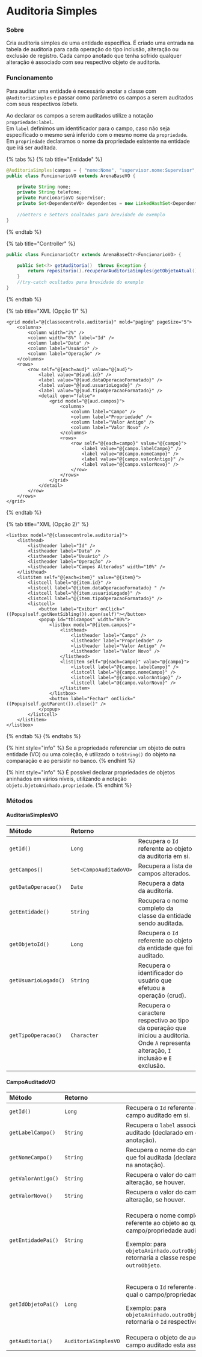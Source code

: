 # Auditoria Simples

### Sobre

Cria auditoria simples de uma entidade específica. É criado uma entrada na tabela de auditoria para cada operação do tipo inclusão, alteração ou exclusão de registro. Cada campo anotado que tenha sofrido qualquer alteração é associado com seu respectivo objeto de auditoria. 

### Funcionamento

Para auditar uma entidade é necessário anotar a classe com `@AuditoriaSimples` e passar como parâmetro os campos a serem auditados com seus respectivos _labels._  

Ao declarar os campos a serem auditados utilize a notação `propriedade:label`.   
Em  `label` definimos um identificador para o campo, caso não seja especificado o mesmo será inferido com o mesmo nome da `propriedade`.   
Em `propriedade` declaramos o nome da propriedade existente na entidade que irá ser auditada. 

{% tabs %}
{% tab title="Entidade" %}
```java
@AuditoriaSimples(campos = { "nome:Nome", "supervisor.nome:Supervisor", "dependentes:Lista de Dependentes", "dependentes.nome:Nomes dos Dependentes:" })
public class FuncionarioVO extends ArenaBaseVO {

    private String nome;
    private String telefone;
    private FuncionarioVO supervisor;
    private Set<DependenteVO> dependentes = new LinkedHashSet<DependenteVO>(); 
    
    //Getters e Setters ocultados para brevidade do exemplo    
}
```
{% endtab %}

{% tab title="Controller" %}
```java
public class FuncionarioCtr extends ArenaBaseCtr<FuncionarioVO> {

    public Set<?> getAuditoria()  throws Exception {
        return repositorio().recuperarAuditoriaSimples(getObjetoAtual());
    }
    //try-catch ocultados para brevidade do exemplo
}
```
{% endtab %}

{% tab title="XML \(Opção 1\)" %}
```markup
<grid model="@{classecontrole.auditoria}" mold="paging" pageSize="5">
    <columns>
        <column width="2%" />
        <column width="8%" label="Id" />
        <column label="Data" />
        <column label="Usuário" />
        <column label="Operação" />
    </columns>
    <rows>
        <row self="@{each=aud}" value="@{aud}">
            <label value="@{aud.id}" />
            <label value="@{aud.dataOperacaoFormatado}" />
            <label value="@{aud.usuarioLogado}" />
            <label value="@{aud.tipoOperacaoFormatado}" />
            <detail open="false">
                <grid model="@{aud.campos}">
                    <columns>
                        <column label="Campo" />
                        <column label="Propriedade" />
                        <column label="Valor Antigo" />
                        <column label="Valor Novo" />
                    </columns>
                    <rows>
                        <row self="@{each=campo}" value="@{campo}">
                            <label value="@{campo.labelCampo}" />
                            <label value="@{campo.nomeCampo}" />
                            <label value="@{campo.valorAntigo}" />
                            <label value="@{campo.valorNovo}" />
                        </row>
                    </rows>
                </grid>
            </detail>
        </row>
    </rows>
</grid>
```
{% endtab %}

{% tab title="XML \(Opção 2\)" %}
```markup
<listbox model="@{classecontrole.auditoria}">
    <listhead>
        <listheader label="Id" />
        <listheader label="Data" />
        <listheader label="Usuário" />
        <listheader label="Operação" />
        <listheader label="Campos Alterados" width="10%" />
    </listhead>
    <listitem self="@{each=item}" value="@{item}">
        <listcell label="@{item.id}" />
        <listcell label="@{item.dataOperacaoFormatado} " />
        <listcell label="@{item.usuarioLogado}" />
        <listcell label="@{item.tipoOperacaoFormatado}" />
        <listcell>
            <button label="Exibir" onClick="((Popup)self.getNextSibling()).open(self)"></button>
            <popup id="tblcampos" width="80%">
                <listbox model="@{item.campos}">
                    <listhead>
                        <listheader label="Campo" />
                        <listheader label="Propriedade" />
                        <listheader label="Valor Antigo" />
                        <listheader label="Valor Novo" />
                    </listhead>
                    <listitem self="@{each=campo}" value="@{campo}">
                        <listcell label="@{campo.labelCampo}" />
                        <listcell label="@{campo.nomeCampo}" />
                        <listcell label="@{campo.valorAntigo}" />
                        <listcell label="@{campo.valorNovo}" />
                    </listitem>
                </listbox>
                <button label="Fechar" onClick="((Popup)self.getParent()).close()" />
            </popup>
        </listcell>
    </listitem>
</listbox>
```
{% endtab %}
{% endtabs %}

{% hint style="info" %}
Se a propriedade referenciar um objeto de outra entidade \(VO\) ou uma coleção, é utilizado o `toString()` do objeto na comparação e ao persistir no banco.
{% endhint %}

{% hint style="info" %}
É possível declarar propriedades de objetos aninhados em vários níveis, utilizando a notação `objeto.bjetoAninhado.propriedade`.
{% endhint %}

### Métodos

#### AuditoriaSimplesVO

| **Método** | **Retorno** |  |
| :--- | :--- | :--- |
|  `getId()` | `Long` |  Recupera o `Id` referente ao objeto da auditoria em si. |
| `getCampos()` | `Set<CampoAuditadoVO>` | Recupera a lista de campos alterados. |
| `getDataOperacao()` | `Date` | Recupera a data da auditoria. |
| `getEntidade()` | `String` | Recupera o nome completo da classe da entidade sendo auditada. |
| `getObjetoId()` | `Long` | Recupera o `Id` referente ao objeto da entidade que foi auditado. |
| `getUsuarioLogado()` | `String` | Recupera o identificador do usuário que efetuou a operação \(crud\). |
| `getTipoOperacao()` | `Character` | Recupera o caractere respectivo ao tipo da operação que iniciou a auditoria. Onde `A` representa alteração, `I` inclusão e `E` exclusão. |

#### CampoAuditadoVO

<table>
  <thead>
    <tr>
      <th style="text-align:left"><b>M&#xE9;todo</b>
      </th>
      <th style="text-align:left"><b>Retorno</b>
      </th>
      <th style="text-align:left"></th>
    </tr>
  </thead>
  <tbody>
    <tr>
      <td style="text-align:left"><code>getId()</code>
      </td>
      <td style="text-align:left"><code>Long</code>
      </td>
      <td style="text-align:left">Recupera o <code>Id</code> referente ao objeto do campo auditado em si.</td>
    </tr>
    <tr>
      <td style="text-align:left"><code>getLabelCampo()</code>
      </td>
      <td style="text-align:left"><code>String</code>
      </td>
      <td style="text-align:left">Recupera o <code>label</code> associado ao campo auditado (declarado em <code>campos</code> na
        anota&#xE7;&#xE3;o).</td>
    </tr>
    <tr>
      <td style="text-align:left"><code>getNomeCampo()</code>
      </td>
      <td style="text-align:left"><code>String</code>
      </td>
      <td style="text-align:left">Recupera o nome do campo/propriedade que foi auditada (declarado em <code>campos</code> na
        anota&#xE7;&#xE3;o).</td>
    </tr>
    <tr>
      <td style="text-align:left"><code>getValorAntigo()</code>
      </td>
      <td style="text-align:left"><code>String</code>
      </td>
      <td style="text-align:left">Recupera o valor do campo antes da altera&#xE7;&#xE3;o, se houver.</td>
    </tr>
    <tr>
      <td style="text-align:left"><code>getValorNovo()</code>
      </td>
      <td style="text-align:left"><code>String</code>
      </td>
      <td style="text-align:left">Recupera o valor do campo ap&#xF3;s a altera&#xE7;&#xE3;o, se houver.</td>
    </tr>
    <tr>
      <td style="text-align:left"><code>getEntidadePai()</code>
      </td>
      <td style="text-align:left"><code>String</code>
      </td>
      <td style="text-align:left">
        <p>Recupera o nome completo da classe referente ao objeto ao qual o campo/propriedade
          auditada pertence.</p>
        <p></p>
        <p>Exemplo: para <code>objetoAninhado.outroObjeto.propriedade</code> retornaria
          a classe respectiva ao <code>outroObjeto</code>.</p>
      </td>
    </tr>
    <tr>
      <td style="text-align:left"><code>getIdObjetoPai()</code>
      </td>
      <td style="text-align:left"><code>Long</code>
      </td>
      <td style="text-align:left">
        <p>Recupera o <code>Id</code> referente ao objeto ao qual o campo/propriedade
          pertence.</p>
        <p></p>
        <p>Exemplo: para <code>objetoAninhado.outroObjeto.propriedade</code> retornaria
          o <code>Id</code> respectivo ao<code>outroObjeto</code>.</p>
      </td>
    </tr>
    <tr>
      <td style="text-align:left"><code>getAuditoria()</code>
      </td>
      <td style="text-align:left"><code>AuditoriaSimplesVO</code>
      </td>
      <td style="text-align:left">Recupera o objeto de auditoria no qual o campo auditado esta associado.</td>
    </tr>
  </tbody>
</table>

